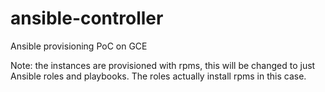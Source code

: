 # ansible-controller
Ansible provisioning PoC on GCE

Note: the instances are provisioned with rpms, this will be changed to just Ansible roles and playbooks. The roles actually install rpms in this case.

